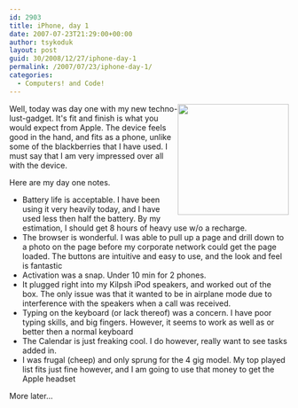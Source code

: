 ```yaml
---
id: 2903
title: iPhone, day 1
date: 2007-07-23T21:29:00+00:00
author: tsykoduk
layout: post
guid: 30/2008/12/27/iphone-day-1
permalink: /2007/07/23/iphone-day-1/
categories:
  - Computers! and Code!
---
```

<p><img src="http://greg.nokes.name/assets/2007/7/23/iphone.png" width=200 style="float: right;" />
Well, today was day one with my new techno-lust-gadget. It's fit and finish is what you would expect from Apple. The device feels good in the hand, and fits as a phone, unlike some of the blackberries that I have used. I must say that I am very impressed over all with the device.</p>
<!--more-->

<p>Here are my day one notes.</p>


<ul>
<li> Battery life is acceptable. I have been using it very heavily today, and I have used less then half the battery. By my estimation, I should get 8 hours of heavy use w/o a recharge.</li>
<li> The browser is wonderful. I was able to pull up a page and drill down to a photo on the page before my corporate network could get the page loaded. The buttons are intuitive and easy to use, and the look and feel is fantastic</li>
<li> Activation was a snap. Under 10 min for 2 phones.</li>
<li> It plugged right into my Kilpsh iPod speakers, and worked out of the box. The only issue was that it wanted to be in airplane mode due to interference with the speakers when a call was received.</li>
<li>Typing on the keyboard (or lack thereof) was a concern. I have poor typing skills, and big fingers. However, it seems to work as well as or better then a normal keyboard</li>
<li> The Calendar is just freaking cool. I do however, really want to see tasks added in.</li>
<li> I was frugal (cheep) and only sprung for the 4 gig model. My top played list fits just fine however, and I am going to use that money to get the Apple headset</li>
</ul>

<p>More later...</p>